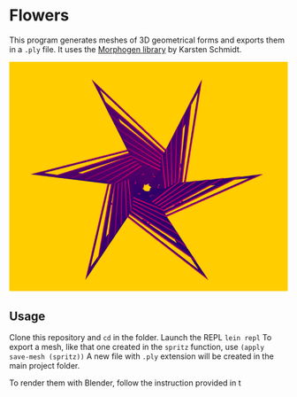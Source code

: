 # Flowers

This program generates meshes of 3D geometrical forms and exports them in a `.ply` file.
It uses the [Morphogen library](https://github.com/thi-ng/morphogen/) by Karsten Schmidt.

![example](spritz.png)

## Usage

Clone this repository and `cd` in the folder. Launch the REPL `lein repl`
To export a mesh, like that one created in the `spritz` function, use `(apply save-mesh (spritz))`
A new file with `.ply` extension will be created in the main project folder.

To render them with Blender, follow the instruction provided in t


